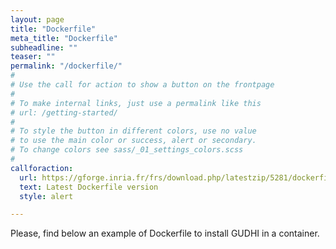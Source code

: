 ```yaml
---
layout: page
title: "Dockerfile"
meta_title: "Dockerfile"
subheadline: ""
teaser: ""
permalink: "/dockerfile/"
#
# Use the call for action to show a button on the frontpage
#
# To make internal links, just use a permalink like this
# url: /getting-started/
#
# To style the button in different colors, use no value
# to use the main color or success, alert or secondary.
# To change colors see sass/_01_settings_colors.scss
#
callforaction:
  url: https://gforge.inria.fr/frs/download.php/latestzip/5281/dockerfile-latest.zip
  text: Latest Dockerfile version
  style: alert

---
```



Please, find below an example of Dockerfile to install GUDHI in a container.

